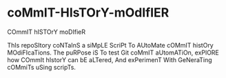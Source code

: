 # coMmIT-HIsTOrY-mOdIfIER
COmmIT hISTOrY moDIfieR

ThIs repoSItory coNTaInS a siMpLE ScriPt To AUtoMate cOMmIT histOry MOdiFIcaTions. The puRPose iS To test Git coMmIT aUtomATiOn, exPlORE how COmmIt hIstorY can bE aLTered, And exPerimenT With GeNeraTing cOMmiTs uSing scripTs.
